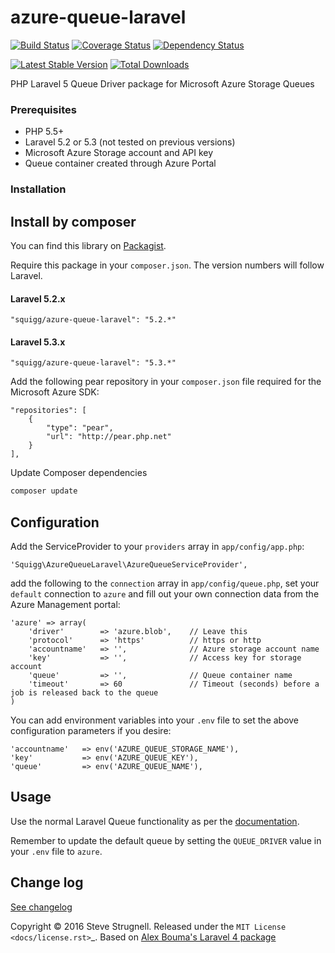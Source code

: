 azure-queue-laravel
=============

[![Build Status](https://travis-ci.org/squigg/azure-queue-laravel.png?branch=master)](https://travis-ci.org/squigg/azure-queue-laravel)
[![Coverage Status](https://coveralls.io/repos/squigg/azure-queue-laravel/badge.png?branch=master)](https://coveralls.io/r/squigg/azure-queue-laravel)
[![Dependency Status](https://www.versioneye.com/package/php--squigg--azure-queue-laravel/badge.png)](https://www.versioneye.com/package/php--squigg--azure-queue-laravel)

[![Latest Stable Version](https://poser.pugx.org/squigg/azure-queue-laravel/v/stable.png)](https://packagist.org/packages/squigg/azure-queue-laravel)
[![Total Downloads](https://poser.pugx.org/squigg/azure-queue-laravel/downloads.png)](https://packagist.org/packages/squigg/azure-queue-laravel)

PHP Laravel 5 Queue Driver package for Microsoft Azure Storage Queues

### Prerequisites

- PHP 5.5+
- Laravel 5.2 or 5.3 (not tested on previous versions)
- Microsoft Azure Storage account and API key
- Queue container created through Azure Portal

### Installation

## Install by composer
You can find this library on [Packagist](https://packagist.org/packages/squigg/azure-queue-laravel).

Require this package in your `composer.json`. The version numbers will follow Laravel.
#### Laravel 5.2.x
	"squigg/azure-queue-laravel": "5.2.*"
#### Laravel 5.3.x
    "squigg/azure-queue-laravel": "5.3.*"

Add the following pear repository in your `composer.json` file required for the Microsoft Azure SDK:
  
    "repositories": [
        {
            "type": "pear",
            "url": "http://pear.php.net"
        }
    ],
    
Update Composer dependencies

```sh
composer update
```

## Configuration
Add the ServiceProvider to your `providers` array in `app/config/app.php`:

	'Squigg\AzureQueueLaravel\AzureQueueServiceProvider',

add the following to the `connection` array in `app/config/queue.php`, set your `default` connection to `azure` and fill out your own connection data from the Azure Management portal:

	'azure' => array(
        'driver'        => 'azure.blob',    // Leave this
        'protocol'      => 'https'          // https or http
        'accountname'   => '',              // Azure storage account name
        'key'           => '',              // Access key for storage account
        'queue'         => '',              // Queue container name
        'timeout'       => 60               // Timeout (seconds) before a job is released back to the queue
    )

You can add environment variables into your `.env` file to set the above configuration parameters if you desire:
    
    'accountname'   => env('AZURE_QUEUE_STORAGE_NAME'),   
    'key'           => env('AZURE_QUEUE_KEY'),   
    'queue'         => env('AZURE_QUEUE_NAME'),   

## Usage
Use the normal Laravel Queue functionality as per the [documentation](http://laravel.com/docs/queues).

Remember to update the default queue by setting the `QUEUE_DRIVER` value in your `.env` file to `azure`.

## Change log
[See changelog](CHANGELOG.md)

Copyright © 2016 Steve Strugnell. Released under the `MIT License <docs/license.rst>`_.
Based on [Alex Bouma's Laravel 4 package](https://github.com/stayallive/laravel-azure-blob-queue)  
